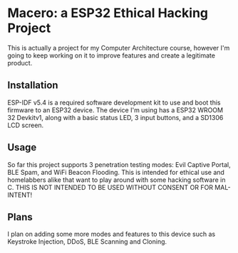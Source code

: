 # Macero: a ESP32 Ethical Hacking Project
This is actually a project for my Computer Architecture course, however I'm going to keep working on it to improve features and create a legitimate product.

## Installation
ESP-IDF v5.4 is a required software development kit to use and boot this firmware to an ESP32 device. The device I'm using has a ESP32 WROOM 32 Devkitv1, along with a basic status LED, 3 input buttons, and a SD1306 LCD screen.

## Usage
So far this project supports 3 penetration testing modes: Evil Captive Portal, BLE Spam, and WiFi Beacon Flooding. This is intended for ethical use and homelabbers alike that want to play around with some hacking software in C. 
THIS IS NOT INTENDED TO BE USED WITHOUT CONSENT OR FOR MAL-INTENT!

## Plans
I plan on adding some more modes and features to this device such as Keystroke Injection, DDoS, BLE Scanning and Cloning.

